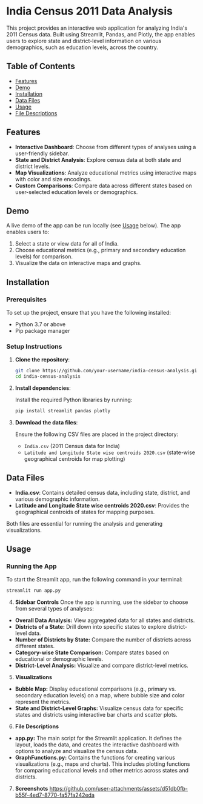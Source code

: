 

# India Census 2011 Data Analysis

This project provides an interactive web application for analyzing India's 2011 Census data. Built using Streamlit, Pandas, and Plotly, the app enables users to explore state and district-level information on various demographics, such as education levels, across the country.

## Table of Contents

- [Features](#features)
- [Demo](#demo)
- [Installation](#installation)
- [Data Files](#data-files)
- [Usage](#usage)
- [File Descriptions](#file-descriptions)



## Features

- **Interactive Dashboard**: Choose from different types of analyses using a user-friendly sidebar.
- **State and District Analysis**: Explore census data at both state and district levels.
- **Map Visualizations**: Analyze educational metrics using interactive maps with color and size encodings.
- **Custom Comparisons**: Compare data across different states based on user-selected education levels or demographics.

## Demo

A live demo of the app can be run locally (see [Usage](#usage) below). The app enables users to:

1. Select a state or view data for all of India.
2. Choose educational metrics (e.g., primary and secondary education levels) for comparison.
3. Visualize the data on interactive maps and graphs.

## Installation

### Prerequisites

To set up the project, ensure that you have the following installed:

- Python 3.7 or above
- Pip package manager

### Setup Instructions

1. **Clone the repository**:

    ```bash
    git clone https://github.com/your-username/india-census-analysis.git
    cd india-census-analysis
    ```

2. **Install dependencies**:

    Install the required Python libraries by running:

    ```bash
    pip install streamlit pandas plotly
    ```

3. **Download the data files**:

   Ensure the following CSV files are placed in the project directory:
   
   - `India.csv` (2011 Census data for India)
   - `Latitude and Longitude State wise centroids 2020.csv` (state-wise geographical centroids for map plotting)

## Data Files

- **India.csv**: Contains detailed census data, including state, district, and various demographic information.
- **Latitude and Longitude State wise centroids 2020.csv**: Provides the geographical centroids of states for mapping purposes.

Both files are essential for running the analysis and generating visualizations.

## Usage

### Running the App

To start the Streamlit app, run the following command in your terminal:

```bash
streamlit run app.py
```
4. **Sidebar Controls**
   Once the app is running, use the sidebar to choose from several types of analyses:
   
- **Overall Data Analysis:** View aggregated data for all states and districts.
- **Districts of a State:** Drill down into specific states to explore district-level data.
- **Number of Districts by State:** Compare the number of districts across different states.
- **Category-wise State Comparison:** Compare states based on educational or demographic levels.
- **District-Level Analysis:** Visualize and compare district-level metrics.

5. **Visualizations**
- **Bubble Map:** Display educational comparisons (e.g., primary vs. secondary education levels) on a map, where bubble size and color represent the metrics.
- **State and District-Level Graphs:** Visualize census data for specific states and districts using interactive bar charts and scatter plots.

6. **File Descriptions**
- **app.py:** The main script for the Streamlit application. It defines the layout, loads the data, and creates the interactive dashboard with options to analyze and visualize the census data.
- **GraphFunctions.py:** Contains the functions for creating various visualizations (e.g., maps and charts). This includes plotting functions for comparing educational levels and other metrics across states and districts.

7. **Screenshots**
   https://github.com/user-attachments/assets/d51db0fb-b55f-4ed7-8770-fa57fa242eda 
